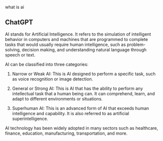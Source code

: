 what is ai

ChatGPT
-------

AI stands for Artificial Intelligence. It refers to the simulation of intelligent behavior in computers and machines that are programmed to complete tasks that would usually require human intelligence, such as problem-solving, decision making, and understanding natural language through speech or text.

AI can be classified into three categories:

1.  Narrow or Weak AI: This is AI designed to perform a specific task, such as voice recognition or image detection.
    
2.  General or Strong AI: This is AI that has the ability to perform any intellectual task that a human being can. It can comprehend, learn, and adapt to different environments or situations.
    
3.  Superhuman AI: This is an advanced form of AI that exceeds human intelligence and capability. It is also referred to as artificial superintelligence.
    

AI technology has been widely adopted in many sectors such as healthcare, finance, education, manufacturing, transportation, and more.